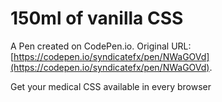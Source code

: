 # 150ml of vanilla CSS

A Pen created on CodePen.io. Original URL: [https://codepen.io/syndicatefx/pen/NWaGOVd](https://codepen.io/syndicatefx/pen/NWaGOVd).

Get your medical CSS available in every browser